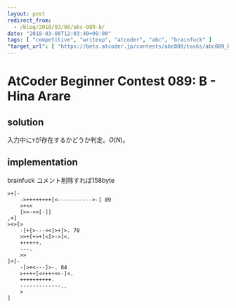 ```yaml
---
layout: post
redirect_from:
  - /blog/2018/03/08/abc-089-b/
date: "2018-03-08T12:03:40+09:00"
tags: [ "competitive", "writeup", "atcoder", "abc", "brainfuck" ]
"target_url": [ "https://beta.atcoder.jp/contests/abc089/tasks/abc089_b" ]
---
```


# AtCoder Beginner Contest 089: B - Hina Arare

## solution

入力中に`Y`が存在するかどうか判定。$O(N)$。

## implementation

brainfuck コメント削除すれば$158$byte

``` brainfuck
>+[-
    ->++++++++[<----------->-] 89
    >+<<
    [>>-<<[-]]
,+]
>+>[>
    -[+[>---<<]>+]>. 70
    >>+[+>+[<]>->]<.
    ++++++.
    ---.
    >>
]<[-
    -[>+<---]>-. 84
    >++++[<+++++>-]<.
    ++++++++++.
    -------------..
    >
]
```
